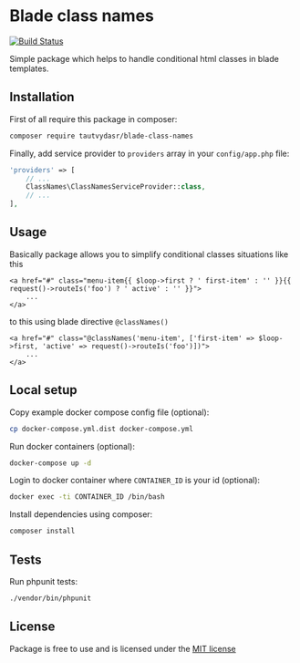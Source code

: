 # Blade class names

[![Build Status](https://travis-ci.org/tautvydasr/blade-class-names.svg?branch=master)](https://travis-ci.org/tautvydasr/blade-class-names)

Simple package which helps to handle conditional html classes in blade templates.  

## Installation

First of all require this package in composer:

```bash
composer require tautvydasr/blade-class-names
```

Finally, add service provider to `providers` array in your `config/app.php` file:

```php
'providers' => [
    // ...
    ClassNames\ClassNamesServiceProvider::class,
    // ...
],
```

## Usage

Basically package allows you to simplify conditional classes situations like this

```blade
<a href="#" class="menu-item{{ $loop->first ? ' first-item' : '' }}{{ request()->routeIs('foo') ? ' active' : '' }}">
    ...
</a>
``` 

to this using blade directive `@classNames()`

```blade
<a href="#" class="@classNames('menu-item', ['first-item' => $loop->first, 'active' => request()->routeIs('foo')])">
    ...
</a>
``` 

## Local setup

Copy example docker compose config file (optional):  

```bash
cp docker-compose.yml.dist docker-compose.yml
```

Run docker containers (optional):

```bash
docker-compose up -d
```

Login to docker container where `CONTAINER_ID` is your id (optional):

```bash
docker exec -ti CONTAINER_ID /bin/bash
```

Install dependencies using composer:

```bash
composer install
```

## Tests

Run phpunit tests:

```bash
./vendor/bin/phpunit
```

## License

Package is free to use and is licensed under the [MIT license](http://www.opensource.org/licenses/mit-license.php)
